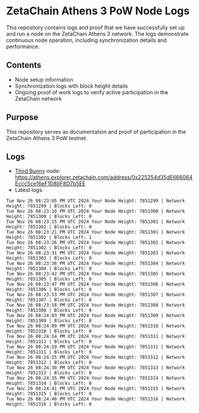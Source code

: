 # ZetaChain Athens 3 PoW Node Logs
This repository contains logs and proof that we have successfully set up and run a node on the ZetaChain Athens 3 network. The logs demonstrate continuous node operation, including synchronization details and performance.

## Contents
- Node setup information
- Synchronization logs with block height details
- Ongoing proof of work logs to verify active participation in the ZetaChain network

## Purpose
This repository serves as documentation and proof of participation in the ZetaChain Athens 3 PoW testnet.

## Logs

- [Third Bunny](https://thirdbunny.xyz/) node: https://athens.explorer.zetachain.com/address/0x225254d35dE666064Eccc5ce16eF1D8bF8D7b5EE
- Latest logs:
```
Tue Nov 26 08:23:05 PM UTC 2024 Your Node Height: 7851299 | Network Height: 7851299 | Blocks Left: 0
Tue Nov 26 08:23:10 PM UTC 2024 Your Node Height: 7851300 | Network Height: 7851300 | Blocks Left: 0
Tue Nov 26 08:23:15 PM UTC 2024 Your Node Height: 7851301 | Network Height: 7851301 | Blocks Left: 0
Tue Nov 26 08:23:21 PM UTC 2024 Your Node Height: 7851301 | Network Height: 7851302 | Blocks Left: 1
Tue Nov 26 08:23:26 PM UTC 2024 Your Node Height: 7851302 | Network Height: 7851302 | Blocks Left: 0
Tue Nov 26 08:23:31 PM UTC 2024 Your Node Height: 7851303 | Network Height: 7851303 | Blocks Left: 0
Tue Nov 26 08:23:36 PM UTC 2024 Your Node Height: 7851304 | Network Height: 7851304 | Blocks Left: 0
Tue Nov 26 08:23:42 PM UTC 2024 Your Node Height: 7851305 | Network Height: 7851305 | Blocks Left: 0
Tue Nov 26 08:23:47 PM UTC 2024 Your Node Height: 7851306 | Network Height: 7851306 | Blocks Left: 0
Tue Nov 26 08:23:53 PM UTC 2024 Your Node Height: 7851307 | Network Height: 7851307 | Blocks Left: 0
Tue Nov 26 08:23:58 PM UTC 2024 Your Node Height: 7851308 | Network Height: 7851308 | Blocks Left: 0
Tue Nov 26 08:24:03 PM UTC 2024 Your Node Height: 7851309 | Network Height: 7851309 | Blocks Left: 0
Tue Nov 26 08:24:09 PM UTC 2024 Your Node Height: 7851310 | Network Height: 7851310 | Blocks Left: 0
Tue Nov 26 08:24:14 PM UTC 2024 Your Node Height: 7851311 | Network Height: 7851311 | Blocks Left: 0
Tue Nov 26 08:24:19 PM UTC 2024 Your Node Height: 7851311 | Network Height: 7851311 | Blocks Left: 0
Tue Nov 26 08:24:25 PM UTC 2024 Your Node Height: 7851312 | Network Height: 7851312 | Blocks Left: 0
Tue Nov 26 08:24:30 PM UTC 2024 Your Node Height: 7851313 | Network Height: 7851313 | Blocks Left: 0
Tue Nov 26 08:24:35 PM UTC 2024 Your Node Height: 7851314 | Network Height: 7851314 | Blocks Left: 0
Tue Nov 26 08:24:41 PM UTC 2024 Your Node Height: 7851315 | Network Height: 7851315 | Blocks Left: 0
Tue Nov 26 08:24:46 PM UTC 2024 Your Node Height: 7851316 | Network Height: 7851316 | Blocks Left: 0
```
